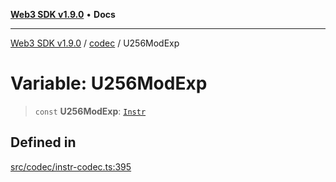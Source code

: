 [**Web3 SDK v1.9.0**](../../../README.md) • **Docs**

***

[Web3 SDK v1.9.0](../../../globals.md) / [codec](../README.md) / U256ModExp

# Variable: U256ModExp

> `const` **U256ModExp**: [`Instr`](../type-aliases/Instr.md)

## Defined in

[src/codec/instr-codec.ts:395](https://github.com/Mystic-Nayy/alephium-web3/blob/c1afd789a197ce5fe21f08c2965942090157c33d/packages/web3/src/codec/instr-codec.ts#L395)

